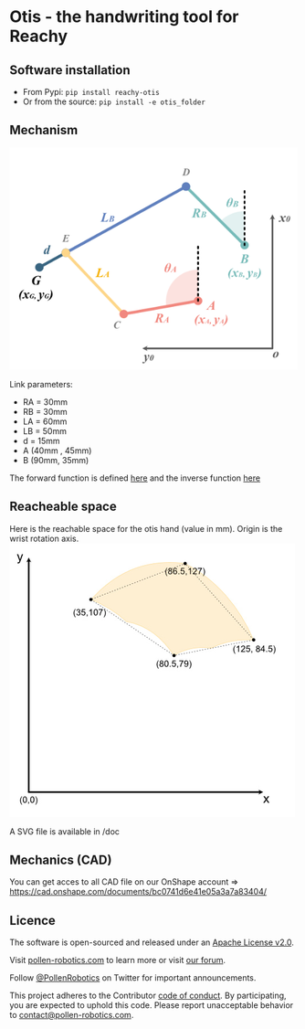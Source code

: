 # Otis - the handwriting tool for Reachy


## Software installation

* From Pypi: ```pip install reachy-otis```
* Or from the source: ```pip install -e otis_folder```

## Mechanism

![](doc/representation.png)

Link parameters:
- RA = 30mm
- RB = 30mm
- LA = 60mm
- LB = 50mm
- d = 15mm
- A (40mm , 45mm)
- B (90mm, 35mm)

The forward function is defined [here](https://github.com/pollen-robotics/otis/blob/main/otis/kinematics.py#L48) and the inverse function [here](https://github.com/pollen-robotics/otis/blob/main/otis/kinematics.py#L100)

## Reacheable space
Here is the reachable space for the otis hand (value in mm). Origin is the wrist rotation axis.
![](doc/otis_space.jpg)

A SVG file is available in /doc

## Mechanics (CAD)

You can get acces to all CAD file on our OnShape account => https://cad.onshape.com/documents/bc0741d6e41e05a3a7a83404/

## Licence

The software is open-sourced and released under an [Apache License v2.0](./software/LICENSE).

Visit [pollen-robotics.com](https://pollen-robotics.com) to learn more or visit [our forum](https://forum.pollen-robotics.com).

Follow [@PollenRobotics](https://twitter.com/pollenrobotics) on Twitter for important announcements.

This project adheres to the Contributor [code of conduct](https://github.com/pollen-robotics/reachy/blob/master/CODE_OF_CONDUCT.md). By participating, you are expected to uphold this code. Please report unacceptable behavior to [contact@pollen-robotics.com](mailto:contact@pollen-robotics.com).
